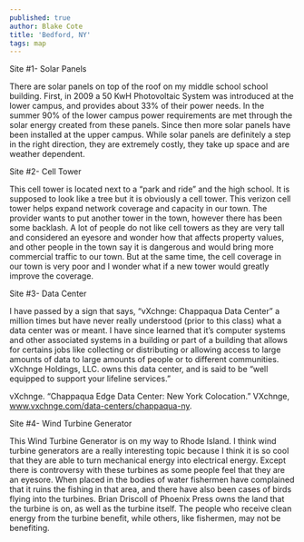 ```yaml
---
published: true
author: Blake Cote
title: 'Bedford, NY'
tags: map
---
```

Site #1- Solar Panels

There are solar panels on top of the roof on my middle school school building. First, in 2009 a 50 KwH Photovoltaic System was introduced at the lower campus, and provides about 33% of their power needs. In the summer 90% of the lower campus power requirements are met through the solar energy created from these panels. Since then more solar panels have been installed at the upper campus. While solar panels are definitely a step in the right direction, they are extremely costly, they take up space and are weather dependent.


Site #2- Cell Tower

This cell tower is located next to a “park and ride” and the high school. It is supposed to look like a tree but it is obviously a cell tower. This verizon cell tower helps expand network coverage and capacity in our town. The provider wants to put another tower in the town, however there has been some backlash. A lot of people do not like cell towers as they are very tall and considered an eyesore and wonder how that affects property values, and other people in the town say it is dangerous and would bring more commercial traffic to our town. But at the same time, the cell coverage in our town is very poor and I wonder what if a new tower would greatly improve the coverage. 

Site #3- Data Center

I have passed by a sign that says, “vXchnge: Chappaqua Data Center” a million times but have never really understood (prior to this class) what a data center was or meant. I have since learned that it’s computer systems and other associated systems in a building or part of a building that allows for certains jobs like collecting or distributing or allowing access to large amounts of data to large amounts of people or to different communities. vXchnge Holdings, LLC. owns this data center, and is said to be “well equipped to support your lifeline services.”

vXchnge. “Chappaqua Edge Data Center: New York Colocation.” VXchnge, www.vxchnge.com/data-centers/chappaqua-ny.

Site #4- Wind Turbine Generator

This Wind Turbine Generator is on my way to Rhode Island. I think wind turbine generators are a really interesting topic because I think it is so cool that they are able to turn mechanical energy into electrical energy. Except there is controversy with these turbines as some people feel that they are an eyesore. When placed in the bodies of water fishermen have complained that it ruins the fishing in that area, and there have also been cases of birds flying into the turbines. Brian Driscoll of Phoenix Press owns the land that the turbine is on, as well as the turbine itself. The people who receive clean energy from the turbine benefit, while others, like fishermen, may not be benefiting.
